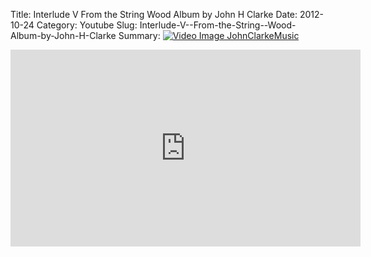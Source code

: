 Title: Interlude V  From the String  Wood Album by John H Clarke
Date: 2012-10-24
Category: Youtube
Slug: Interlude-V--From-the-String--Wood-Album-by-John-H-Clarke
Summary: <a href="/Interlude-V--From-the-String--Wood-Album-by-John-H-Clarke.html"><img src="https://i.ytimg.com/vi/erKFwHvQCJc/hqdefault.jpg" alt="Video Image JohnClarkeMusic"></a>

<iframe width="560" height="315" src="https://www.youtube.com/embed/erKFwHvQCJc" title="YouTube video player" frameborder="0" allow="accelerometer; autoplay; clipboard-write; encrypted-media; gyroscope; picture-in-picture" allowfullscreen></iframe>

